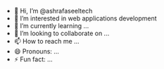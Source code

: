 - 👋 Hi, I’m @ashrafaseeltech
- 👀 I’m interested in web applications development
- 🌱 I’m currently learning ...
- 💞️ I’m looking to collaborate on ...
- 📫 How to reach me ...
- 😄 Pronouns: ...
- ⚡ Fun fact: ...

<!---
ashrafaseeltech/ashrafaseeltech is a ✨ special ✨ repository because its `README.md` (this file) appears on your GitHub profile.
You can click the Preview link to take a look at your changes.
--->
